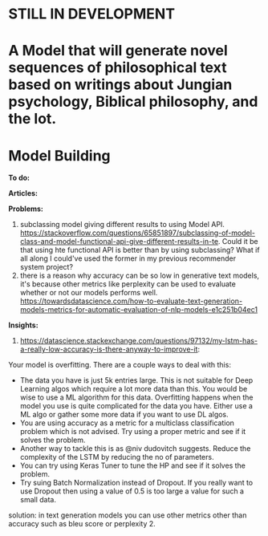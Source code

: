 # **STILL IN DEVELOPMENT**

# A Model that will generate novel sequences of philosophical text based on writings about Jungian psychology, Biblical philosophy, and the lot.

# Model Building
**To do:**

**Articles:**

**Problems:**
1. subclassing model giving different results to using Model API. https://stackoverflow.com/questions/65851897/subclassing-of-model-class-and-model-functional-api-give-different-results-in-te. Could it be that using hte functional API is better than by using subclassing? What if all along I could've used the former in my previous recommender system project?
2. there is a reason why accuracy can be so low in generative text models, it's because other metrics like perplexity can be used to evaluate whether or not our models performs well. https://towardsdatascience.com/how-to-evaluate-text-generation-models-metrics-for-automatic-evaluation-of-nlp-models-e1c251b04ec1

**Insights:**
1. https://datascience.stackexchange.com/questions/97132/my-lstm-has-a-really-low-accuracy-is-there-anyway-to-improve-it:

Your model is overfitting. There are a couple ways to deal with this:
* The data you have is just 5k entries large. This is not suitable for Deep Learning algos which require a lot more data than this. You would be wise to use a ML algorithm for this data. Overfitting happens when the model you use is quite complicated for the data you have. Either use a ML algo or gather some more data if you want to use DL algos.
* You are using accuracy as a metric for a multiclass classification problem which is not advised. Try using a proper metric and see if it solves the problem.
* Another way to tackle this is as @niv dudovitch suggests. Reduce the complexity of the LSTM by reducing the no of parameters.
* You can try using Keras Tuner to tune the HP and see if it solves the problem.
* Try suing Batch Normalization instead of Dropout. If you really want to use Dropout then using a value of 0.5 is too large a value for such a small data.

solution: in text generation models you can use other metrics other than accuracy such as bleu score or perplexity
2. 